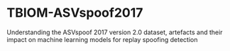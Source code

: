 # TBIOM-ASVspoof2017
Understanding the ASVspoof 2017 version 2.0 dataset, artefacts and their impact on machine learning models for replay spoofing detection
